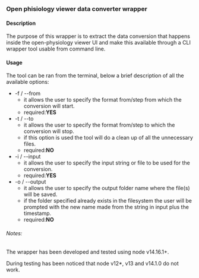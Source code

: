 ### Open phisiology viewer data converter wrapper

#### Description

The purpose of this wrapper is to extract the data conversion that happens inside the open-physiology viewer UI and make this available through a CLI wrapper tool usable from command line.

#### Usage

The tool can be ran from the terminal, below a brief description of all the available options:

- -f / --from
  - it allows the user to specify the format from/step from which the conversion will start.
  - required:**YES**
- -t / --to
  - it allows the user to specify the format from/step to which the conversion will stop.
  - if this option is used the tool will do a clean up of all the unnecessary files.
  - required:**NO**
- -i / --input
  - it allows the user to specify the input string or file to be used for the conversion.
  - required:**YES**
- -o / --output
  - it allows the user to specify the output folder name where the file(s) will be saved.
  - if the folder specified already exists in the filesystem the user will be prompted with the new name made from the string in input plus the timestamp.
  - required:**NO**

###### Notes:

The wrapper has been developed and tested using node v14.16.1+.

During testing has been noticed that node v12*, v13 and v14.1.0 do not work.
